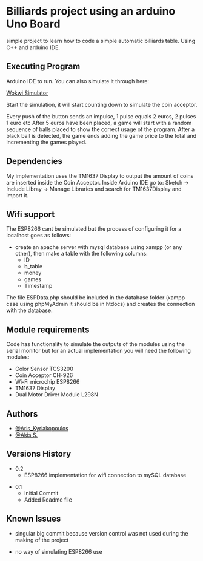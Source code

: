 # Billiards project using an arduino Uno Board

simple project to learn how to code a simple automatic billiards table.
Using C++ and arduino IDE.

## Executing Program

Arduino IDE to run. You can also simulate it through here:

[Wokwi Simulator](https://wokwi.com/arduino/projects/318524296632730177)

Start the simulation, it will start counting down to simulate the coin acceptor.

Every push of the button sends an impulse, 1 pulse equals 2 euros, 2 pulses 1 euro etc
After 5 euros have been placed, a game will start with a random sequence of balls placed to show the correct usage of the program. After a black ball is detected, the game ends adding the game price to the total and incrementing the games played.

## Dependencies

My implementation uses the TM1637 Display to output the amount of coins are inserted inside the
Coin Acceptor. Inside Arduino IDE go to:
Sketch -> Include Libray -> Manage Libraries
and search for TM1637Display and import it.

## Wifi support

The ESP8266 cant be simulated but the process of configuring it for a localhost goes as follows:

* create an apache server with mysql database using xampp (or any other), then make a table with the following columns:
  * ID
  * b_table
  * money
  * games
  * Timestamp

The file ESPData.php should be included in the database folder (xampp case using phpMyAdmin it should be in htdocs) and creates the connection with the database.
## Module requirements

Code has functionality to simulate the outputs of the modules using the serial monitor but for an actual implementation you will need the following modules:

* Color Sensor TCS3200
* Coin Acceptor CH-926
* Wi-Fi microchip ESP8266
* TM1637 Display
* Dual Motor Driver Module L298N

## Authors

- [@Aris_Kyriakopoulos](https://github.com/SneakyTattas)
- [@Akis S.](https://github.com/Likecinema)

## Versions History

* 0.2
  * ESP8266 implementation for wifi connection to mySQL database

- 0.1
  - Initial Commit
  * Added Readme file

## Known Issues

- singular big commit because version control was not used during the making of the project
* no way of simulating ESP8266 use